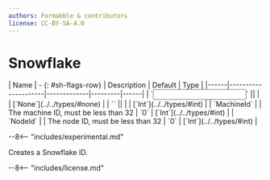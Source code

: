 ```yaml
---
authors: Formabble & contributors
license: CC-BY-SA-4.0
---
```



# Snowflake

<div class="sh-parameters" markdown="1">
| Name | - {: #sh-flags-row} | Description | Default | Type |
|------|---------------------|-------------|---------|------|
| `<input>` || | | [`None`](../../types/#none) |
| `<output>` || | | [`Int`](../../types/#int) |
| `MachineId` |  | The machine ID, must be less than 32 | `0` | [`Int`](../../types/#int) |
| `NodeId` |  | The node ID, must be less than 32 | `0` | [`Int`](../../types/#int) |

</div>

--8<-- "includes/experimental.md"

Creates a Snowflake ID.

--8<-- "includes/license.md"

